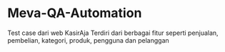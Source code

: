 # Meva-QA-Automation
Test case dari web KasirAja
Terdiri dari berbagai fitur seperti penjualan, pembelian, kategori, produk, pengguna dan pelanggan

